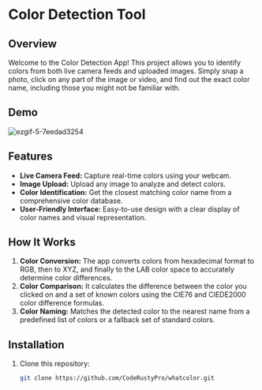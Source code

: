 # Color Detection Tool



## Overview

Welcome to the Color Detection App! This project allows you to identify colors from both live camera feeds and uploaded images. Simply snap a photo, click on any part of the image or video, and find out the exact color name, including those you might not be familiar with.

## Demo
![ezgif-5-7eedad3254](https://github.com/user-attachments/assets/cf67b9b8-4362-47a8-abb6-a5cc6ec012e6)


## Features

- **Live Camera Feed:** Capture real-time colors using your webcam.
- **Image Upload:** Upload any image to analyze and detect colors.
- **Color Identification:** Get the closest matching color name from a comprehensive color database.
- **User-Friendly Interface:** Easy-to-use design with a clear display of color names and visual representation.

## How It Works

1. **Color Conversion:** The app converts colors from hexadecimal format to RGB, then to XYZ, and finally to the LAB color space to accurately determine color differences.
2. **Color Comparison:** It calculates the difference between the color you clicked on and a set of known colors using the CIE76 and CIEDE2000 color difference formulas.
3. **Color Naming:** Matches the detected color to the nearest name from a predefined list of colors or a fallback set of standard colors.

## Installation

1. Clone this repository:
   ```bash
   git clone https://github.com/CodeRustyPro/whatcolor.git

